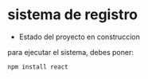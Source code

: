 <h1>sistema de registro</h1>

- Estado del proyecto en construccion

para ejecutar el sistema, debes poner:

```npm install react```
